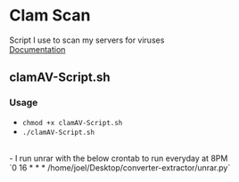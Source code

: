 # Clam Scan
Script I use to scan my servers for viruses
<br />
[Documentation](https://www.clamav.net/documents/clam-antivirus-user-manual)

## clamAV-Script.sh
### Usage
* `chmod +x clamAV-Script.sh`
* `./clamAV-Script.sh`
<br />
- I run unrar with the below crontab to run everyday at 8PM<br />
`0 16 * * * /home/joel/Desktop/converter-extractor/unrar.py`
